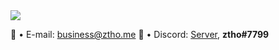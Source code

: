 <img src="https://imgur.com/mRdVaku.png">

📃 • E-mail: <a href="mailto:business@ztho.me">business@ztho.me</a>
🔵 • Discord: <a href="https://discord.gg/comingsoon">Server</a>, <span style="font-weight:bold">ztho#7799</span>
